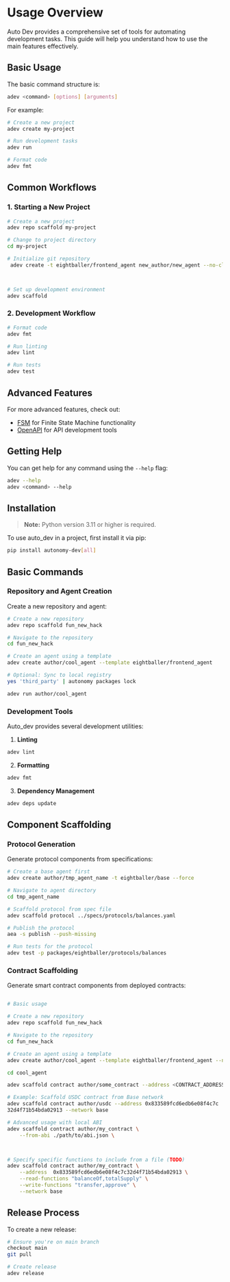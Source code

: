 # Usage Overview

Auto Dev provides a comprehensive set of tools for automating development tasks. This guide will help you understand how to use the main features effectively.

## Basic Usage

The basic command structure is:

```bash
adev <command> [options] [arguments]
```

For example:
```bash
# Create a new project
adev create my-project

# Run development tasks
adev run

# Format code
adev fmt
```

## Common Workflows

### 1. Starting a New Project

```bash
# Create a new project
adev repo scaffold my-project

# Change to project directory
cd my-project

# Initialize git repository
 adev create -t eightballer/frontend_agent new_author/new_agent --no-clean-up



# Set up development environment
adev scaffold
```

### 2. Development Workflow

```bash
# Format code
adev fmt

# Run linting
adev lint

# Run tests
adev test
```

## Advanced Features

For more advanced features, check out:
- [FSM](fsm.md) for Finite State Machine functionality
- [OpenAPI](openapi.md) for API development tools

## Getting Help

You can get help for any command using the `--help` flag:

```bash
adev --help
adev <command> --help
```

## Installation

> **Note:** Python version 3.11 or higher is required.

To use auto_dev in a project, first install it via pip:

```bash
pip install autonomy-dev[all]
```

## Basic Commands

### Repository and Agent Creation

Create a new repository and agent:

```bash
# Create a new repository
adev repo scaffold fun_new_hack

# Navigate to the repository
cd fun_new_hack

# Create an agent using a template
adev create author/cool_agent --template eightballer/frontend_agent

# Optional: Sync to local registry
yes 'third_party' | autonomy packages lock

adev run author/cool_agent
```

### Development Tools

Auto_dev provides several development utilities:

1. **Linting**
```bash
adev lint
```

2. **Formatting**
```bash
adev fmt
```

3. **Dependency Management**
```bash
adev deps update
```

## Component Scaffolding

### Protocol Generation

Generate protocol components from specifications:

```bash
# Create a base agent first
adev create author/tmp_agent_name -t eightballer/base --force

# Navigate to agent directory
cd tmp_agent_name

# Scaffold protocol from spec file
adev scaffold protocol ../specs/protocols/balances.yaml 

# Publish the protocol
aea -s publish --push-missing

# Run tests for the protocol
adev test -p packages/eightballer/protocols/balances
```

### Contract Scaffolding

Generate smart contract components from deployed contracts:

```bash

# Basic usage

# Create a new repository
adev repo scaffold fun_new_hack

# Navigate to the repository
cd fun_new_hack

# Create an agent using a template
adev create author/cool_agent --template eightballer/frontend_agent --no-clean-up

cd cool_agent

adev scaffold contract author/some_contract --address <CONTRACT_ADDRESS> --network <NETWORK_NAME>

# Example: Scaffold USDC contract from Base network
adev scaffold contract author/usdc --address 0x833589fcd6edb6e08f4c7c
32d4f71b54bda02913 --network base

# Advanced usage with local ABI
adev scaffold contract author/my_contract \
    --from-abi ./path/to/abi.json \



# Specify specific functions to include from a file (TODO)
adev scaffold contract author/my_contract \
    --address  0x833589fcd6edb6e08f4c7c32d4f71b54bda02913 \
    --read-functions "balanceOf,totalSupply" \
    --write-functions "transfer,approve" \
    --network base
```

## Release Process

To create a new release:

```bash
# Ensure you're on main branch
checkout main
git pull

# Create release
adev release
```
